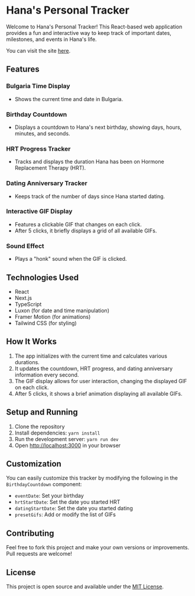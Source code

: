 # Hana's Personal Tracker

Welcome to Hana's Personal Tracker! This React-based web application provides a fun and interactive way to keep track of important dates, milestones, and events in Hana's life.

You can visit the site [here](https://hrt-bday-counter.vercel.app/).

## Features

### Bulgaria Time Display

- Shows the current time and date in Bulgaria.

### Birthday Countdown

- Displays a countdown to Hana's next birthday, showing days, hours, minutes, and seconds.

### HRT Progress Tracker

- Tracks and displays the duration Hana has been on Hormone Replacement Therapy (HRT).

### Dating Anniversary Tracker

- Keeps track of the number of days since Hana started dating.

### Interactive GIF Display

- Features a clickable GIF that changes on each click.
- After 5 clicks, it briefly displays a grid of all available GIFs.

### Sound Effect

- Plays a "honk" sound when the GIF is clicked.

## Technologies Used

- React
- Next.js
- TypeScript
- Luxon (for date and time manipulation)
- Framer Motion (for animations)
- Tailwind CSS (for styling)

## How It Works

1. The app initializes with the current time and calculates various durations.
2. It updates the countdown, HRT progress, and dating anniversary information every second.
3. The GIF display allows for user interaction, changing the displayed GIF on each click.
4. After 5 clicks, it shows a brief animation displaying all available GIFs.

## Setup and Running

1. Clone the repository
2. Install dependencies: `yarn install`
3. Run the development server: `yarn run dev`
4. Open [http://localhost:3000](http://localhost:3000) in your browser

## Customization

You can easily customize this tracker by modifying the following in the `BirthdayCountdown` component:

- `eventDate`: Set your birthday
- `hrtStartDate`: Set the date you started HRT
- `datingStartDate`: Set the date you started dating
- `presetGifs`: Add or modify the list of GIFs

## Contributing

Feel free to fork this project and make your own versions or improvements. Pull requests are welcome!

## License

This project is open source and available under the [MIT License](LICENSE).
